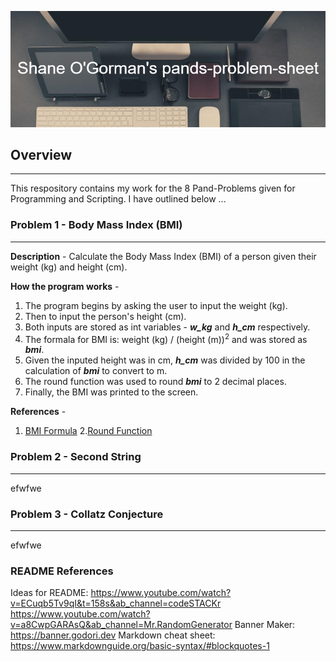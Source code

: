![Heading image](img/Shane_O'Gorman's_pands-problem-sheet.png)

## Overview ##
---
This respository contains my work for the 8 Pand-Problems given for Programming and Scripting. I have outlined below ... 


### Problem 1 - Body Mass Index (BMI) ###
---
**Description** - Calculate the Body Mass Index (BMI) of a person given their weight (kg) and height (cm). 

**How the program works** - 
1. The program begins by asking the user to input the weight (kg). 
2. Then to input the person's height (cm). 
3. Both inputs are stored as int variables - ***w_kg*** and ***h_cm*** respectively. 
4. The formala for BMI is: weight (kg) / (height (m))<sup>2</sup> and was stored as ***bmi***. 
5. Given the inputed height was in cm, ***h_cm*** was divided by 100 in the calculation of ***bmi*** to convert to m.
6. The round function was used to round ***bmi*** to 2 decimal places. 
7. Finally, the BMI was printed to the screen. 

**References** - 
1. [BMI Formula](https://www.cdc.gov/nccdphp/dnpao/growthcharts/training/bmiage/page5_1.html#:~:text=With%20the%20metric%20system%2C%20the,by%2010%2C000%2C%20can%20be%20used)
2.[Round Function](https://www.w3schools.com/python/ref_func_round.asp)

### Problem 2 - Second String ###
---
efwfwe 

### Problem 3 - Collatz Conjecture ###
---
efwfwe 

### README References ###
Ideas for README: https://www.youtube.com/watch?v=ECuqb5Tv9qI&t=158s&ab_channel=codeSTACKr
https://www.youtube.com/watch?v=a8CwpGARAsQ&ab_channel=Mr.RandomGenerator
Banner Maker: https://banner.godori.dev
Markdown cheat sheet: https://www.markdownguide.org/basic-syntax/#blockquotes-1

